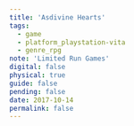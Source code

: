 ```yaml
---
title: 'Asdivine Hearts'
tags:
  - game
  - platform_playstation-vita
  - genre_rpg
note: 'Limited Run Games'
digital: false
physical: true
guide: false
pending: false
date: 2017-10-14
permalink: false
---
```


